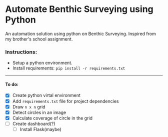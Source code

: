 # Automate Benthic Surveying using Python

An automation solution using python on Benthic Surveying. Inspired from my brother's school assignment.

### Instructions:

- Setup a python environment.
- Install requirements: `pip install -r requirements.txt`

---

#### To do:

- [x] Create python virtal environment
- [x] Add `requirements.txt` file for project dependencies
- [x] Draw `n x n` grid
- [x] Detect circles in an image
- [x] Calculate coverage of circle in the grid
- [ ] Create dashboard(?)
  - [ ] Install Flask(maybe)
